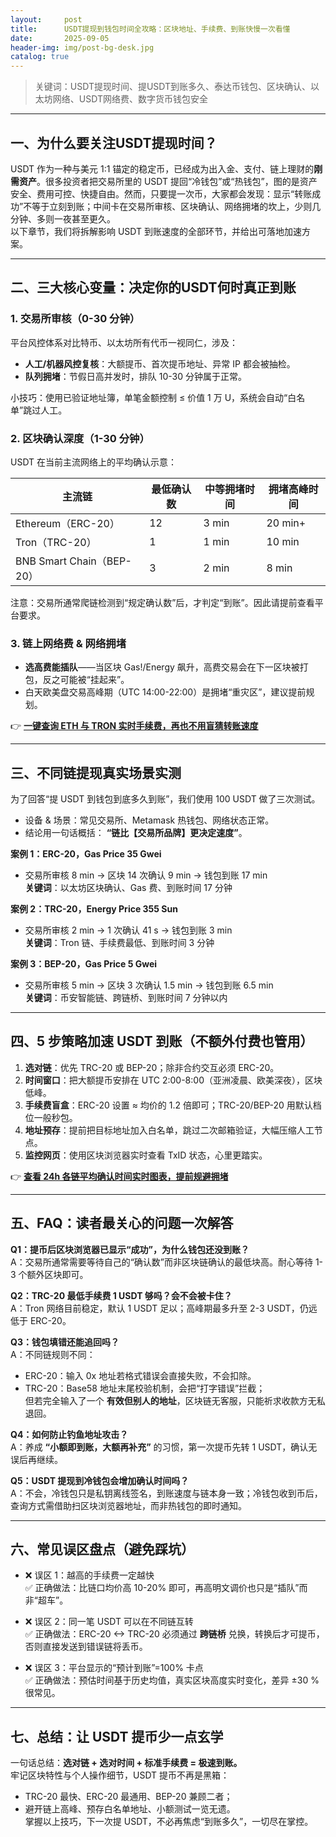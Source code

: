 ```yaml
---
layout:     post
title:      USDT提现到钱包时间全攻略：区块地址、手续费、到账快慢一次看懂
date:       2025-09-05
header-img: img/post-bg-desk.jpg
catalog: true
---
```


> 关键词：USDT提现时间、提USDT到账多久、泰达币钱包、区块确认、以太坊网络、USDT网络费、数字货币钱包安全

---

## 一、为什么要关注USDT提现时间？

USDT 作为一种与美元 1:1 锚定的稳定币，已经成为出入金、支付、链上理财的**刚需资产**。很多投资者把交易所里的 USDT 提回“冷钱包”或“热钱包”，图的是资产安全、费用可控、快捷自由。然而，只要提一次币，大家都会发现：显示“转账成功”不等于立刻到账；中间卡在交易所审核、区块确认、网络拥堵的坎上，少则几分钟、多则一夜甚至更久。  
以下章节，我们将拆解影响 USDT 到账速度的全部环节，并给出可落地加速方案。

---

## 二、三大核心变量：决定你的USDT何时真正到账

### 1. 交易所审核（0-30 分钟）
平台风控体系对比特币、以太坊所有代币一视同仁，涉及：
- **人工/机器风控复核**：大额提币、首次提币地址、异常 IP 都会被抽检。  
- **队列拥堵**：节假日高并发时，排队 10-30 分钟属于正常。  

小技巧：使用已验证地址簿，单笔金额控制 ≤ 价值 1 万 U，系统会自动“白名单”跳过人工。

### 2. 区块确认深度（1-30 分钟）
USDT 在当前主流网络上的平均确认示意：

| 主流链 | 最低确认数 | 中等拥堵时间 | 拥堵高峰时间 |
| --- | --- | --- | --- |
| Ethereum（ERC-20） | 12 | 3 min | 20 min+ |
| Tron（TRC-20） | 1 | 1 min | 10 min |
| BNB Smart Chain（BEP-20） | 3 | 2 min | 8 min |

注意：交易所通常爬链检测到“规定确认数”后，才判定“到账”。因此请提前查看平台要求。

### 3. 链上网络费 & 网络拥堵
- **选高费能插队**——当区块 Gas!/Energy 飙升，高费交易会在下一区块被打包，反之可能被“挂起来”。  
- 白天欧美盘交易高峰期（UTC 14:00-22:00）是拥堵“重灾区”，建议提前规划。

👉 [**一键查询 ETH 与 TRON 实时手续费，再也不用盲猜转账速度**](https://okxdog.com/)

---

## 三、不同链提现真实场景实测

为了回答“提 USDT 到钱包到底多久到账”，我们使用 100 USDT 做了三次测试。  
- 设备 & 场景：常见交易所、Metamask 热钱包、网络状态正常。  
- 结论用一句话概括： **“链比【交易所品牌】更决定速度”**。

**案例 1：ERC-20，Gas Price 35 Gwei**
- 交易所审核 8 min → 区块 14 次确认 9 min → 钱包到账 17 min  
**关键词**：以太坊区块确认、Gas 费、到账时间 17 分钟

**案例 2：TRC-20，Energy Price 355 Sun**
- 交易所审核 2 min → 1 次确认 41 s → 钱包到账 3 min  
**关键词**：Tron 链、手续费最低、到账时间 3 分钟

**案例 3：BEP-20，Gas Price 5 Gwei**
- 交易所审核 5 min → 区块 3 次确认 1.5 min → 钱包到账 6.5 min  
**关键词**：币安智能链、跨链桥、到账时间 7 分钟以内

---

## 四、5 步策略加速 USDT 到账（不额外付费也管用）

1. **选对链**：优先 TRC-20 或 BEP-20；除非合约交互必须 ERC-20。  
2. **时间窗口**：把大额提币安排在 UTC 2:00-8:00（亚洲凌晨、欧美深夜），区块低峰。  
3. **手续费盲盒**：ERC-20 设置 ≈ 均价的 1.2 倍即可；TRC-20/BEP-20 用默认档位一般秒包。  
4. **地址预存**：提前把目标地址加入白名单，跳过二次邮箱验证，大幅压缩人工节点。  
5. **监控网页**：使用区块浏览器实时查看 TxID 状态，心里更踏实。

👉 [**查看 24h 各链平均确认时间实时图表，提前规避拥堵**](https://okxdog.com/)

---

## 五、FAQ：读者最关心的问题一次解答

**Q1：提币后区块浏览器已显示“成功”，为什么钱包还没到账？**  
A：交易所通常需要等待自己的“确认数”而非区块链确认的最低块高。耐心等待 1-3 个额外区块即可。

**Q2：TRC-20 最低手续费 1 USDT 够吗？会不会被卡住？**  
A：Tron 网络目前稳定，默认 1 USDT 足以；高峰期最多升至 2-3 USDT，仍远低于 ERC-20。

**Q3：钱包填错还能追回吗？**  
A：不同链规则不同：  
- ERC-20：输入 0x 地址若格式错误会直接失败，不会扣除。  
- TRC-20：Base58 地址末尾校验机制，会把“打字错误”拦截；  
但若完全输入了一个 **有效但别人的地址**，区块链无客服，只能祈求收款方无私退回。

**Q4：如何防止钓鱼地址攻击？**  
A：养成 **“小额即到账，大额再补充”** 的习惯，第一次提币先转 1 USDT，确认无误后再继续。

**Q5：USDT 提现到冷钱包会增加确认时间吗？**  
A：不会，冷钱包只是私钥离线签名，到账速度与链本身一致；冷钱包收到币后，查询方式需借助扫区块浏览器地址，而非热钱包的即时通知。

---

## 六、常见误区盘点（避免踩坑）

- ❌ 误区 1：越高的手续费一定越快  
  ✅ 正确做法：比链口均价高 10-20% 即可，再高明文调价也只是“插队”而非“超车”。

- ❌ 误区 2：同一笔 USDT 可以在不同链互转  
  ✅ 正确做法：ERC-20 <-> TRC-20 必须通过 **跨链桥** 兑换，转换后才可提币，否则直接发送到错误链将丢币。

- ❌ 误区 3：平台显示的“预计到账”=100% 卡点  
  ✅ 正确做法：预估时间基于历史均值，真实区块高度实时变化，差异 ±30 % 很常见。

---

## 七、总结：让 USDT 提币少一点玄学

一句话总结：**选对链 + 选对时间 + 标准手续费 = 极速到账。**  
牢记区块特性与个人操作细节，USDT 提币不再是黑箱：  
- TRC-20 最快、ERC-20 最通用、BEP-20 兼顾二者；  
- 避开链上高峰、预存白名单地址、小额测试一览无遗。  
掌握以上技巧，下一次提 USDT，不必再焦虑“到账多久”，一切尽在掌控。